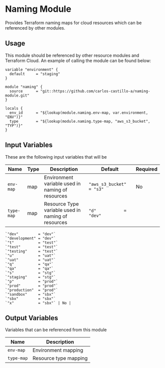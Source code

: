 # Naming Module
Provides Terraform naming maps for cloud resources which can be referenced by other modules.

## Usage
This module should be referenced by other resource modules and Terraform Cloud. An example of calling the module can be found below:

```
variable "environment" {
  default     = "staging"
}

module "naming" {
  source      = "git::https://github.com/carlos-castillo-a/naming-module.git"
}

locals {
  env_id      = "${lookup(module.naming.env-map, var.environment, "ENV")}"
  type        = "${lookup(module.naming.type-map, "aws_s3_bucket", "TYP")}"
}
```

## Input Variables
These are the following input variables that will be 

| Name        | Type | Description | Default | Required |
| ----------- | ----------- | ----------- | ----------- | ----------- |
| `env-map`   | map |  Environment variable used in naming of resources  | `"aws_s3_bucket"          = "s3"` | No |
| `type-map`  | map |  Resource Type variable used in naming of resources  |    `"d"           = "dev"`   
    `"dev"         = "dev"`  
    `"development" = "dev"`  
    `"t"           = "test"`  
    `"test"        = "test"`  
    `"testing"     = "test"`  
    `"u"           = "uat"`  
    `"uat"         = "uat"`  
    `"q"           = "qa"`  
    `"qa"          = "qa"`  
    `"s"           = "stg"`  
    `"staging"     = "stg"`  
    `"p"           = "prod"`  
    `"prod"        = "prod"`  
    `"production"  = "prod"`  
    `"sandbox"     = "sbx"`  
    `"sbx"         = "sbx"`  
    `"x"           = "sbx"` | No |

## Output Variables
Variables that can be referenced from this module

| Name  | Description |
| ------------- | ------------- |
| `env-map`  | Environment mapping  |
| `type-map` | Resource type mapping  |
